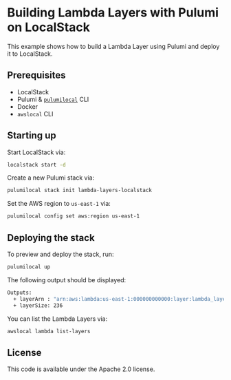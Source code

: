 # Building Lambda Layers with Pulumi on LocalStack

This example shows how to build a Lambda Layer using Pulumi and deploy it to LocalStack.

## Prerequisites

- LocalStack
- Pulumi & [`pulumilocal`](https://github.com/localstack/pulumi-local) CLI
- Docker
- `awslocal` CLI

## Starting up

Start LocalStack via:

```bash
localstack start -d
```

Create a new Pulumi stack via:

```bash
pulumilocal stack init lambda-layers-localstack
```

Set the AWS region to `us-east-1` via:

```bash
pulumilocal config set aws:region us-east-1
```

## Deploying the stack

To preview and deploy the stack, run:

```bash
pulumilocal up
```

The following output should be displayed:

```bash
Outputs:
  + layerArn : "arn:aws:lambda:us-east-1:000000000000:layer:lambda_layer_name:1"
  + layerSize: 236
```

You can list the Lambda Layers via:

```bash
awslocal lambda list-layers
```

## License

This code is available under the Apache 2.0 license.
